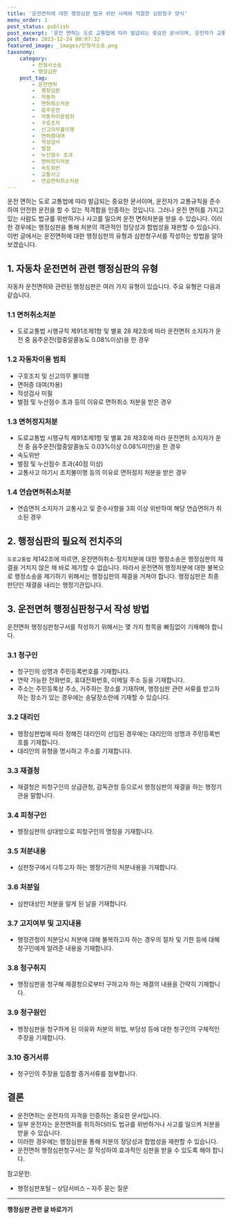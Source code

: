 ```yaml
---
title: '운전면허에 대한 행정심판 법규 위반 사례와 적절한 심판청구 양식'
menu_order: 1
post_status: publish
post_excerpt: '운전 면허는 도로 교통법에 따라 발급되는 중요한 문서이며, 운전자가 교통규칙을 준수하여 안전한 운전을 할 수 있는 적격함을 인증하는 것입니다. 그러나 운전 면허를 가지고 있는 사람도 법규를 위반하거나 사고를 일으켜 운전 면허처분을 받을 수 있습니다. 이러한 경우에는 행정심판을 통해 처분의 객관적인 정당성과 합법성을 재판할 수 있습니다. 이번 글에서는 운전면허에 대한 행정심판의 유형과 심판청구서를 작성하는 방법을 알아보겠습니다.'
post_date: 2023-12-24 00:07:32
featured_image: _images/민형사소송.png
taxonomy:
    category:
        - 민형사소송
        - 행정심판
    post_tag:
        - 운전면허
        -  행정심판
        -  자동차
        -  면허취소처분
        -  음주운전
        -  자동차이용범죄
        -  구호조치
        -  신고의무불이행
        -  면허증대여
        -  적성검사
        -  벌점
        -  누산점수 초과
        -  면허정지처분
        -  속도위반
        -  교통사고
        -  연습면허취소처분
---
```



운전 면허는 도로 교통법에 따라 발급되는 중요한 문서이며, 운전자가 교통규칙을 준수하여 안전한 운전을 할 수 있는 적격함을 인증하는 것입니다. 그러나 운전 면허를 가지고 있는 사람도 법규를 위반하거나 사고를 일으켜 운전 면허처분을 받을 수 있습니다. 이러한 경우에는 행정심판을 통해 처분의 객관적인 정당성과 합법성을 재판할 수 있습니다. 이번 글에서는 운전면허에 대한 행정심판의 유형과 심판청구서를 작성하는 방법을 알아보겠습니다.

## 1. 자동차 운전면허 관련 행정심판의 유형
자동차 운전면허와 관련된 행정심판은 여러 가지 유형이 있습니다. 주요 유형은 다음과 같습니다.

### 1.1 면허취소처분
- 도로교통법 시행규칙 제91조제1항 및 별표 28 제2호에 따라 운전면허 소지자가 운전 중 음주운전(혈중알콜농도 0.08%이상)을 한 경우

### 1.2 자동차이용 범죄
- 구호조치 및 신고의무 불이행
- 면허증 대여(차용)
- 적성검사 미필
- 벌점 및 누산점수 초과 등의 이유로 면허취소 처분을 받은 경우

### 1.3 면허정지처분
- 도로교통법 시행규칙 제91조제1항 및 별표 28 제3호에 따라 운전면허 소지자가 운전 중 음주운전(혈중알콜농도 0.03%이상 0.08%미만)을 한 경우
- 속도위반
- 벌점 및 누산점수 초과(40점 이상)
- 교통사고 야기시 조치불이행 등의 이유로 면허정지 처분을 받은 경우

### 1.4 연습면허취소처분
- 연습면허 소지자가 교통사고 및 준수사항을 3회 이상 위반하여 해당 연습면허가 취소된 경우

## 2. 행정심판의 필요적 전치주의
`도로교통법` 제142조에 따르면, 운전면허취소·정지처분에 대한 행정소송은 행정심판의 재결을 거치지 않은 채 바로 제기할 수 없습니다. 따라서 운전면허 행정처분에 대한 불복으로 행정소송을 제기하기 위해서는 행정심판의 재결을 거쳐야 합니다. 행정심판은 최종 판단인 재결을 내리는 행정기관입니다.

## 3. 운전면허 행정심판청구서 작성 방법
운전면허 행정심판청구서를 작성하기 위해서는 몇 가지 항목을 빠짐없이 기재해야 합니다.

### 3.1 청구인
- 청구인의 성명과 주민등록번호를 기재합니다.
- 연락 가능한 전화번호, 휴대전화번호, 이메일 주소 등을 기재합니다.
- 주소는 주민등록상 주소, 거주하는 장소를 기재하며, 행정심판 관련 서류를 받고자 하는 장소가 있는 경우에는 송달장소란에 기재할 수 있습니다.

### 3.2 대리인
- 행정심판법에 따라 정해진 대리인이 선임된 경우에는 대리인의 성명과 주민등록번호를 기재합니다.
- 대리인의 유형을 명시하고 주소를 기재합니다.

### 3.3 재결청
- 재결청은 피청구인의 상급관청, 감독관청 등으로서 행정심판의 재결을 하는 행정기관을 말합니다.

### 3.4 피청구인
- 행정심판의 상대방으로 피청구인의 명칭을 기재합니다.

### 3.5 처분내용
- 심판청구에서 다투고자 하는 행정기관의 처분내용을 기재합니다.

### 3.6 처분일
- 심판대상인 처분을 알게 된 날을 기재합니다.

### 3.7 고지여부 및 고지내용
- 행정관청이 처분당시 처분에 대해 불복하고자 하는 경우의 절차 및 기한 등에 대해 청구인에게 알려준 내용을 기재합니다.

### 3.8 청구취지
- 행정심판을 청구해 재결청으로부터 구하고자 하는 재결의 내용을 간략히 기재합니다.

### 3.9 청구원인
- 행정심판을 청구하게 된 이유와 처분의 위법, 부당성 등에 대한 청구인의 구체적인 주장을 기재합니다.

### 3.10 증거서류
- 청구인의 주장을 입증할 증거서류를 첨부합니다.

## 결론
- 운전면허는 운전자의 자격을 인증하는 중요한 문서입니다.
- 일부 운전자는 운전면허를 취득하더라도 법규를 위반하거나 사고를 일으켜 처분을 받을 수 있습니다.
- 이러한 경우에는 행정심판을 통해 처분의 정당성과 합법성을 재판할 수 있습니다.
- 운전면허 행정심판청구서는 잘 작성하여 효과적인 심판을 받을 수 있도록 해야 합니다.

참고문헌:
- 행정심판포털 – 상담서비스 – 자주 묻는 질문
<!-- wp:separator -->
<hr class="wp-block-separator has-alpha-channel-opacity"/>
<!-- /wp:separator -->

<!-- wp:group {"backgroundColor":"base","layout":{"type":"constrained"}} -->
<div class="wp-block-group has-base-background-color has-background"><!-- wp:paragraph {"align":"center","fontSize":"medium"} -->
<p class="has-text-align-center has-large-font-size"><strong>행정심판 관련 글 바로가기</strong></p>
<!-- /wp:paragraph -->


<!-- wp:latest-posts
{"categories":[{"id":15531,"count":19,"description":"","link":"https://uknowlaw.com/category/%ed%96%89%ec%a0%95%ec%8b%ac%ed%8c%90/","name":"행정심판","slug":"행정심판","taxonomy":"category","parent":0,"meta":[],"_links":{"self":[{"href":"https://uknowlaw.com/wp-json/wp/v2/categories/15531"}],"collection":[{"href":"https://uknowlaw.com/wp-json/wp/v2/categories"}],"about":[{"href":"https://uknowlaw.com/wp-json/wp/v2/taxonomies/category"}],"wp:post_type":[{"href":"https://uknowlaw.com/wp-json/wp/v2/posts?categories=15531"}],"curies":[{"name":"wp","href":"https://api.w.org/{rel}","templated":true}]}}],"postsToShow":100,"excerptLength":28,"postLayout":"grid","columns":2,"featuredImageAlign":"left","featuredImageSizeSlug":"large","fontSize":"small"} /--></div>
<!-- /wp:group -->